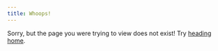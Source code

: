 ```yaml
---
title: Whoops!
---
```


Sorry, but the page you were trying to view does not exist! Try [heading home](/).

<!-- Google's 404 widget that displays results that they could've been searching for -->
<script type="text/javascript">
  var GOOG_FIXURL_LANG = 'en';
  var GOOG_FIXURL_SITE = 'http://www.benmvp.com/';
</script>
<script type="text/javascript" src="//linkhelp.clients.google.com/tbproxy/lh/wm/fixurl.js"></script>
